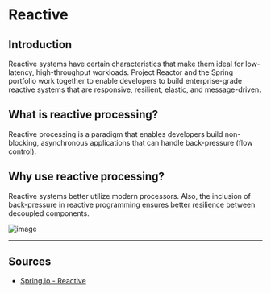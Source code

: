 # Reactive



## Introduction

<p>Reactive systems have certain characteristics that make them ideal for low-latency, high-throughput workloads. 
Project Reactor and the Spring portfolio work together to enable developers to build enterprise-grade reactive systems that are responsive, resilient, elastic, and message-driven.</p>

## What is reactive processing?
<p>Reactive processing is a paradigm that enables developers build non-blocking, asynchronous applications that can handle back-pressure (flow control).</p>

## Why use reactive processing?
<p>Reactive systems better utilize modern processors. Also, the inclusion of back-pressure in reactive programming ensures better resilience between decoupled components.</p>


![image](https://spring.io/images/diagram-reactive-dark-31d740ed8e454af5f1b8d55ae716525d.svg)

<hr/>

## Sources

<ul>
  <li><a href="https://spring.io/reactive">Spring.io - Reactive</li>
</ul>
